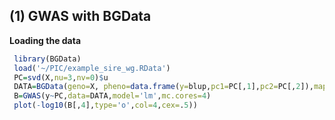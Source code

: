 ## (1) GWAS with BGData


**Loading the data**
```R
 library(BGData)
 load('~/PIC/example_sire_wg.RData')
 PC=svd(X,nu=3,nv=0)$u
 DATA=BGData(geno=X, pheno=data.frame(y=blup,pc1=PC[,1],pc2=PC[,2]),map=data.frame())
 B=GWAS(y~PC,data=DATA,model='lm',mc.cores=4) 
 plot(-log10(B[,4],type='o',col=4,cex=.5))
```
